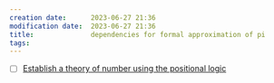 ```yaml
---
creation date:		2023-06-27 21:36
modification date:	2023-06-27 21:36
title: 				dependencies for formal approximation of pi
tags:
---
```

- [ ] [Establish a theory of number using the positional logic](Establish%20a%20theory%20of%20number%20using%20the%20positional%20logic.md)
